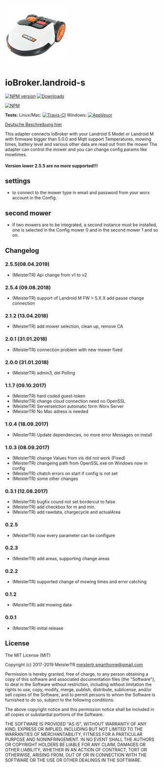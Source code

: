 ![Logo](admin/landroid-s2.png)
# ioBroker.landroid-s

[![NPM version](http://img.shields.io/npm/v/iobroker.landroid-s.svg)](https://www.npmjs.com/package/iobroker.landroid-s)
[![Downloads](https://img.shields.io/npm/dm/iobroker.landroid-s.svg)](https://www.npmjs.com/package/iobroker.landroid-s)

[![NPM](https://nodei.co/npm/iobroker.landroid-s.png?downloads=true)](https://nodei.co/npm/iobroker.landroid-s/)

**Tests:** Linux/Mac: [![Travis-CI](https://api.travis-ci.org/MeisterTR/ioBroker.landroid-s.svg?branch=master)](https://travis-ci.org/MeisterTR/ioBroker.landroid-s)
Windows: [![AppVeyor](https://ci.appveyor.com/api/projects/status/github/MeisterTR/ioBroker.landroid-s?branch=master&svg=true)](https://ci.appveyor.com/project/MeisterTR/ioBroker-landroid-s/)


[Deutsche Beschreibung hier](README_de.md)

This adapter connects IoBroker with your Landroid S Model or Landroid M with firmware bigger than 5.0.0 and Mqtt support
Temperatures, mowing times, battery level and various other data are read out from the mower
The adapter can control the mower and you can change config params like mowtimes.

<h4>Version lower 2.5.5 are no more supported!!!</h4>

## settings
- to connect to the mower type in email and password from your worx account in the Config.

## second mower
- If two mowers are to be integrated, a second instance must be installed, one is selected in the Config mower 0 and in the second mower 1 and so on.

## Changelog
### 2.5.5(08.04.2019)
* (MeisterTR) Api change from v1 to v2
### 2.5.4 (09.08.2018)
* (MeisterTR) support of Landroid M FW > 5.X.X add pause change connection 
### 2.1.2 (13.04.2018)
* (MeisterTR) add mower selection, clean up, remove CA
### 2.0.1 (31.01.2018)
* (MeisterTR) connection problem with new mower fixed 
### 2.0.0 (31.01.2018)
* (MeisterTR) admin3, del Polling
### 1.1.7 (09.10.2017)
* (MeisterTR) hard coded guest-token
* (MeisterTR) change cloud connection need no OpenSSL
* (MeisterTR) Serverselction automatic form Worx Server
* (MeisterTR) No Mac adress is needed
### 1.0.4 (18.09.2017)
* (MeisterTR) Update dependencies, no more error Messages on install
### 1.0.3 (08.09.2017)
* (MeisterTR) change Values from vis did not work (Fixed)
* (MeisterTR) changeing path from OpenSSL.exe on Windows now in config
* (MeisterTR) chatch errors on start if config is not set
* (MeisterTR) some other changes
### 0.3.1 (12.08.2017)
* (MeisterTR) bugfix cound not set bordercut to false
* (MeisterTR) add checkbox for m and min.
* (MeisterTR) add rawdata, chargecycle and actualArea
### 0.2.5
* (MeisterTR) now every parameter can be configure
### 0.2.3
* (MeisterTR) add areas, supporting change areas
### 0.2.2
* (MeisterTR) supported change of mowing times and error catching
### 0.1.2
* (MeisterTR) add mowing data
### 0.0.1
* (MeisterTR) initial release
 
## License
The MIT License (MIT)

Copyright (c) 2017-2019 MeisterTR <meistertr.smarthome@gmail.com>

Permission is hereby granted, free of charge, to any person obtaining a copy
of this software and associated documentation files (the "Software"), to deal
in the Software without restriction, including without limitation the rights
to use, copy, modify, merge, publish, distribute, sublicense, and/or sell
copies of the Software, and to permit persons to whom the Software is
furnished to do so, subject to the following conditions:

The above copyright notice and this permission notice shall be included in
all copies or substantial portions of the Software.

THE SOFTWARE IS PROVIDED "AS IS", WITHOUT WARRANTY OF ANY KIND, EXPRESS OR
IMPLIED, INCLUDING BUT NOT LIMITED TO THE WARRANTIES OF MERCHANTABILITY,
FITNESS FOR A PARTICULAR PURPOSE AND NONINFRINGEMENT. IN NO EVENT SHALL THE
AUTHORS OR COPYRIGHT HOLDERS BE LIABLE FOR ANY CLAIM, DAMAGES OR OTHER
LIABILITY, WHETHER IN AN ACTION OF CONTRACT, TORT OR OTHERWISE, ARISING FROM,
OUT OF OR IN CONNECTION WITH THE SOFTWARE OR THE USE OR OTHER DEALINGS IN
THE SOFTWARE.
